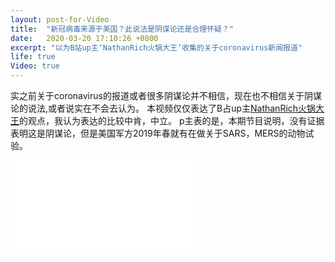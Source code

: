 ```yaml
---
layout: post-for-Video
title:  "新冠病毒来源于美国？此说法是阴谋论还是合理怀疑？"
date:   2020-03-20 17:10:26 +0800
excerpt: "以为B站up主‘NathanRich火锅大王’收集的关于coronavirus新闻报道"
life: true
Video: true
---
```


实之前关于coronavirus的报道或者很多阴谋论并不相信，现在也不相信关于阴谋论的说法,或者说实在不会去认为。
本视频仅仅表达了B占up主[NathanRich火锅大王](https://space.bilibili.com/394067394?spm_id_from=333.788.b_765f7570696e666f.1)的观点，我认为表达的比较中肯，中立。
p主表的是，本期节目说明，没有证据表明这是阴谋论，但是美国军方2019年春就有在做关于SARS，MERS的动物试验。


<iframe
	src="//player.bilibili.com/player.html?aid=96894953&cid=165425841&page=1" 
	scrolling="yes" 
	border="0" frameborder="no" 
	framespacing="0" 
	allowfullscreen="true"> 
</iframe>
